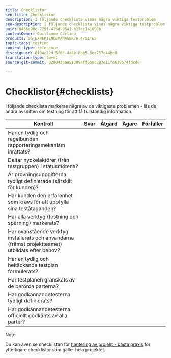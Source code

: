 ```yaml
---
title: Checklistor
seo-title: Checklistor
description: I följande checklista visas några viktiga testproblem
seo-description: I följande checklista visas några viktiga testproblem
uuid: 0456c98c-779f-415d-9641-b17ac141698b
contentOwner: Guillaume Carlino
products: SG_EXPERIENCEMANAGER/6.4/SITES
topic-tags: testing
content-type: reference
discoiquuid: 8f94c22d-5f08-4a8b-8bb5-5ec757c44bc8
translation-type: tm+mt
source-git-commit: 02d043aaa51389aff658c287e11fe639b74fdcd0

---
```



# Checklistor{#checklists}

I följande checklista markeras några av de viktigaste problemen - läs de andra avsnitten om testning för att få fullständig information.

| Kontroll | Svar | Åtgärd | Ägare | Förfaller |
|---|---|---|---|---|
| Har en tydlig och regelbunden rapporteringsmekanism inrättats? |  |  |  |  |
| Deltar nyckelaktörer (från testgruppen) i statusmötena? |  |  |  |  |
| Är provningsuppgifterna tydligt definierade (särskilt för kunden)? |  |  |  |  |
| Har kunden den erfarenhet som krävs för att uppfylla sina teståtaganden? |  |  |  |  |
| Har alla verktyg (testning och spårning) markerats? |  |  |  |  |
| Har ovanstående verktyg installerats och användarna (främst projektteamet) utbildats efter behov? |  |  |  |  |
| Har en tydlig och heltäckande testplan formulerats? |  |  |  |  |
| Har testplanen granskats av de berörda parterna? |  |  |  |  |
| Har godkännandetesterna tydligt definierats? |  |  |  |  |
| Har godkännandetesterna officiellt godkänts av alla parter? |  |  |  |  |

>[!NOTE]
>
>Du kan även se checklistan för [hantering av projekt - bästa praxis](/help/managing/best-practices.md) för ytterligare checklistor som gäller hela projektet.

